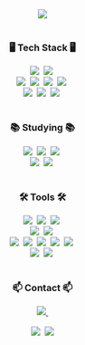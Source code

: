 <div align="center">
  <img src="https://capsule-render.vercel.app/api?type=waving&color=0:F8B195,50:F67280,100:C06C84&text=송지민의%20개발지표&animation=fadeIn&fontColor=f7f5f5" />
</div>

<br>
<h3 align="center">🖥️ Tech Stack 🖥️</h3>
<div align="center">
  <img src="https://img.shields.io/badge/c-A8B9CC.svg?style=for-the-badge&logo=c&logoColor=FFFFFF" />&nbsp
  <img src="https://img.shields.io/badge/unity-FFFFFF.svg?style=for-the-badge&logo=unity&logoColor=000000" />&nbsp
</div>
<div align="center">
  <img src="https://img.shields.io/badge/python-3776AB.svg?style=for-the-badge&logo=python&logoColor=ECD53F" />&nbsp
  <img src="https://img.shields.io/badge/django-092E20.svg?style=for-the-badge&logo=django&logoColor=FFFFFF" />&nbsp
  <img src="https://img.shields.io/badge/numpy-013243.svg?style=for-the-badge&logo=numpy&logoColor=FFFFFF" />&nbsp
  <img src="https://img.shields.io/badge/pandas-150458.svg?style=for-the-badge&logo=pandas&logoColor=FFFFFF" />&nbsp
</div>
<div align="center">
  <img src="https://img.shields.io/badge/spring-6DB33F.svg?style=for-the-badge&logo=spring&logoColor=FFFFFF" />&nbsp
  <img src="https://img.shields.io/badge/springboot-6DB33F.svg?style=for-the-badge&logo=springboot&logoColor=FFFFFF" />&nbsp
  <img src="https://img.shields.io/badge/springsecurity-6DB33F.svg?style=for-the-badge&logo=springsecurity&logoColor=FFFFFF" />&nbsp
</div>
<br>

<h3 align="center">📚 Studying 📚</h3>
<div align="center">
  <img src="https://img.shields.io/badge/scikitlearn-F7931E.svg?style=for-the-badge&logo=scikitlearn&logoColor=white" />&nbsp
  <img src="https://img.shields.io/badge/pytorch-EE4C2C?style=for-the-badge&logo=pytorch&logoColor=white" />&nbsp
  <img src="https://img.shields.io/badge/tensorflow-FF6F00?style=for-the-badge&logo=tensorflow&logoColor=white" />&nbsp
</div>
<div align="center">
  <img src="https://img.shields.io/badge/typescript-3178C6.svg?style=for-the-badge&logo=typescript&logoColor=white" />&nbsp
  <img src="https://img.shields.io/badge/nestjs-E0234E?style=for-the-badge&logo=nestjs&logoColor=white" />&nbsp
</div>
<br>

<h3 align="center">🛠 Tools 🛠</h3>
<div align="center">
  <img src="https://img.shields.io/badge/git-F05033.svg?style=for-the-badge&logo=git&logoColor=white" />&nbsp
  <img src="https://img.shields.io/badge/github-181717.svg?style=for-the-badge&logo=github&logoColor=white" />&nbsp
  <img src="https://img.shields.io/badge/Notion-F3F3F3.svg?style=for-the-badge&logo=notion&logoColor=black" />&nbsp
</div>
<div align="center">
  <img src="https://img.shields.io/badge/amazon%20ec2-FF9900.svg?style=for-the-badge&logo=amazonec2&logoColor=FFFFFF" />&nbsp
  <img src="https://img.shields.io/badge/figma-F24E1E.svg?style=for-the-badge&logo=figma&logoColor=white" />&nbsp
</div>
<div align="center">
  <img src="https://img.shields.io/badge/VSCode-2C2C32.svg?style=for-the-badge&logo=visual-studio-code&logoColor=22ABF3" />&nbsp
  <img src="https://img.shields.io/badge/jupyter-2C2C32.svg?style=for-the-badge&logo=jupyter&logoColor=F37726" />&nbsp
  <img src="https://img.shields.io/badge/Colab-2C2C32.svg?style=for-the-badge&logo=googlecolab&logoColor=F9AB00" />&nbsp
  <img src="https://img.shields.io/badge/intellij%20idea-000000.svg?style=for-the-badge&logo=intellijidea&logoColor=FFFFFF" />&nbsp
  <img src="https://img.shields.io/badge/pycharm-000000.svg?style=for-the-badge&logo=pycharm&logoColor=FFFFFF" />&nbsp
</div>
<div align="center">
  <img src="https://img.shields.io/badge/linux-FCC624.svg?style=for-the-badge&logo=linux&logoColor=000000" />&nbsp
  <img src="https://img.shields.io/badge/ubuntu-E95420.svg?style=for-the-badge&logo=ubuntu&logoColor=000000" />&nbsp
</div>
<br>
<h3 align="center">📫 Contact 📫</h3>
<div align="center">
  <a href="songwlals050328@gmail.com">
    <img
      src="https://img.shields.io/badge/songwlals050328@gmail.com-D14836?style=for-the-badge&logo=gmail&logoColor=white"/>&nbsp
  </a>
</div>
<br>

<div align="center">
  <img src="https://github-readme-stats.vercel.app/api?username=congachu&show_icons=true&theme=radical" />&nbsp
  <img src="https://github-readme-stats.vercel.app/api/top-langs/?username=congachu&layout=donut" />
</div>

